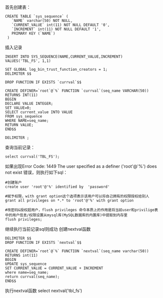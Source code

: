 首先创建表：
```
CREATE TABLE `sys_sequence` (
   `NAME` varchar(50) NOT NULL,
   `CURRENT_VALUE` int(11) NOT NULL DEFAULT '0',
   `INCREMENT` int(11) NOT NULL DEFAULT '1',
   PRIMARY KEY (`NAME`)
 )
```

插入记录
```
INSERT INTO SYS_SEQUENCE(NAME,CURRENT_VALUE,INCREMENT) VALUES('TBL_FS', 1,1)
```
```
SET GLOBAL log_bin_trust_function_creators = 1;
DELIMITER $$
 
DROP FUNCTION IF EXISTS `currval`$$
 
CREATE DEFINER=`root`@`%` FUNCTION `currval`(seq_name VARCHAR(50)) RETURNS INT(11)
BEGIN
DECLARE VALUE INTEGER;
SET VALUE=0;
SELECT current_value INTO VALUE
FROM sys_sequence 
WHERE NAME=seq_name;
RETURN VALUE;
END$$
 
DELIMITER ;
```

查询当前记录：
```
select currval('TBL_FS');
```
如果出现Error Code: 1449 The user specified as a definer ('root'@'%') does not exist 错误，则执行如下sql：
```
#创建账户
create user 'root'@'%' identified by  'password'

#赋予权限，with grant option这个选项表示该用户可以将自己拥有的权限授权给别人
grant all privileges on *.* to 'root'@'%' with grant option

#改密码&授权超用户，flush privileges 命令本质上的作用是将当前user和privilige表中的用户信息/权限设置从mysql库(MySQL数据库的内置库)中提取到内存里
flush privileges;

```

继续执行当前记录sql则成功
创建nextval函数
```
DELIMITER $$
DROP FUNCTION IF EXISTS `nextval`$$
 
CREATE DEFINER=`root`@`%` FUNCTION `nextval`(seq_name varchar(50)) RETURNS int(11)
BEGIN
UPDATE sys_sequence
SET CURRENT_VALUE = CURRENT_VALUE + INCREMENT
where name=seq_name;
return currval(seq_name);
END$$
```

执行nextval函数
select nextval('tbl_fs')

